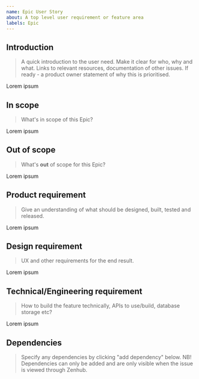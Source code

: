 ```yaml
---
name: Epic User Story
about: A top level user requirement or feature area
labels: Epic
---
```


## Introduction
> A quick introduction to the user need. Make it clear for who, why and what.
> Links to relevant resources, documentation of other issues. If ready - a product owner statement of why this is prioritised.

Lorem ipsum

## In scope
> What's in scope of this Epic?

Lorem ipsum

## Out of scope
> What's **out** of scope for this Epic?

Lorem ipsum

## Product requirement
> Give an understanding of what should be designed, built, tested and released.

Lorem ipsum

## Design requirement
> UX and other requirements for the end result.

Lorem ipsum

## Technical/Engineering requirement
> How to build the feature technically, APIs to use/build, database storage etc?

Lorem ipsum

## Dependencies
> Specify any dependencies by clicking "add dependency" below. 
> NB! Dependencies can only be added and are only visible when the issue is viewed through Zenhub.
